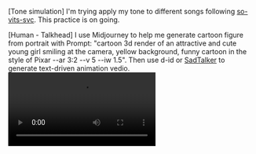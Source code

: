 [Tone simulation] I'm trying apply my tone to different songs following <a href="https://github.com/svc-develop-team/so-vits-svc"  target="opentype">so-vits-svc</a>. This practice is on going.  

[Human - Talkhead] I use Midjourney to help me generate cartoon figure from portrait with Prompt: "cartoon 3d render of an attractive and cute young girl smiling at the camera, yellow background, funny cartoon in the style of Pixar --ar 3:2 --v 5 --iw 1.5". Then use d-id or <a href="https://github.com/OpenTalker/SadTalker/tree/main"  target="opentype">SadTalker</a> to generate text-driven animation vedio.    
<video src="https://github.com/Roypic/Roypic.github.io/assets/50487307/1907e6d5-6c37-4ab1-8b0e-bbf398ccb3cc" controls="controls" style="max-width: 730px;">
</video>
